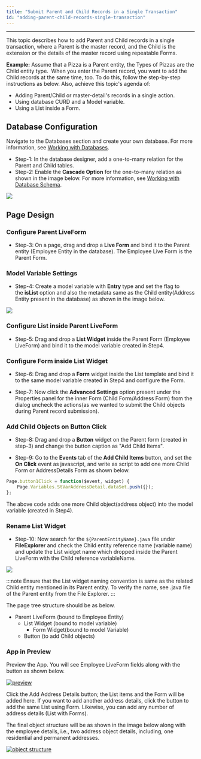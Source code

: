 ```yaml
---
title: "Submit Parent and Child Records in a Single Transaction"
id: "adding-parent-child-records-single-transaction"
---
```

---

This topic describes how to add Parent and Child records in a single transaction, where a Parent is the master record, and the Child is the extension or the details of the master record using repeatable Forms.

**Example:**
Assume that a Pizza is a Parent entity, the Types of Pizzas are the Child entity type.  When you enter the Parent record, you want to add the Child records at the same time, too. To do this, follow the step-by-step instructions as below. Also, achieve this topic's agenda of:

- Adding Parent/Child or master-detail's records in a single action.
- Using database CURD and a Model variable.
- Using a List inside a Form.

## Database Configuration

Navigate to the Databases section and create your own database. For more information, see [Working with Databases](/learn/app-development/services/database-services/working-with-databases/).

- Step-1: In the database designer, add a one-to-many relation for the Parent and Child tables.
- Step-2: Enable the **Cascade Option** for the one-to-many relation as shown in the image below. For more information, see [Working with Database Schema](/learn/app-development/services/database-services/working-database-schema/).

[![](/learn/assets/form/db-cascade.png)](/learn/assets/form/db-cascade.png)

## Page Design

### Configure Parent LiveForm

- Step-3: On a page, drag and drop a **Live Form** and bind it to the Parent entity (Employee Entity in the database). The Employee Live Form is the Parent Form.

### Model Variable Settings

- Step-4: Create a model variable with **Entry** type and set the flag to the **isList** option and also the metadata same as the Child entity(Address Entity present in the database) as shown in the image below.

[![](/learn/assets/form/model-variable.png)](/learn/assets/form/model-variable.png)

### Configure List inside Parent LiveForm

- Step-5: Drag and drop a **List Widget** inside the Parent Form (Employee LiveForm) and bind it to the model variable created in Step4.

### Configure Form inside List Widget

- Step-6: Drag and drop a **Form** widget inside the List template and bind it to the same model variable created in Step4 and configure the Form.

- Step-7: Now click the **Advanced Settings** option present under the Properties panel for the inner Form (Child Form/Address Form) from the dialog uncheck the actions(as we wanted to submit the Child objects during Parent record submission).

### Add Child Objects on Button Click

- Step-8: Drag and drop a **Button** widget on the Parent form (created in step-3) and change the button caption as "Add Child Items".

- Step-9: Go to the **Events** tab of the **Add Child Items** button, and set the **On Click** event as javascript, and write as script to add one more Child Form or AddressDetails Form as shown below.

```js
Page.button1Click = function($event, widget) {
    Page.Variables.StVarAddressDetail.dataSet.push({});
};
```

The above code adds one more Child object(address object) into the model variable (created in Step4).

### Rename List Widget

- Step-10: Now search for the `${ParentEntityName}.java` file under **FileExplorer** and check the Child entity reference name (variable name) and update the List widget name which dropped inside the Parent LiveForm with the Child reference variableName.

[![](/learn/assets/form/Employeepojo.png)](/learn/assets/form/Employeepojo.png)

:::note
Ensure that the List widget naming convention is same as the related Child entity mentioned in its Parent entity. To verify the name, see .java file of the Parent entity from the File Explorer.
:::

The page tree structure should be as below.
   - Parent LiveForm (bound to Employee Entity)
      - List Widget (bound to model variable)
         - Form Widget(bound to model Variable)
      - Button (to add Child objects)

### App in Preview

Preview the App. You will see Employee LiveForm fields along with the button as shown below.

[![preview](/learn/assets/form/Preview1.png)](/learn/assets/form/Preview1.png)

Click the Add Address Details button; the List items and the Form will be added here. If you want to add another address details, click the button to add the same List using Form. Likewise, you can add any number of address details (List with Forms).

The final object structure will be as shown in the image below along with the employee details, i.e., two address object details, including, one residential and permanent addresses.

[![object structure](/learn/assets/form/objectstructure.png)](/learn/assets/form/objectstructure.png)